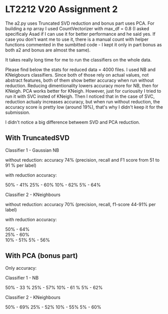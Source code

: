 # LT2212 V20 Assignment 2

The a2.py uses Truncated SVD reduction and bonus part uses PCA. For building a np array I used CountVectorizer with max_df = 0.8 (I asked specificaly Asad if I can use it for better performance and he said yes. If case you don't want me to use it, there is a manual count with helper functions commented in the sumbitted code - I kept it only in part bonus as both a2 and bonus are almost the same).

It takes really long time for me to run the classifiers on the whole data. 

Please find below the stats for reduced data = 4000 files. I used NB and KNeigbours classifiers. 
Since both of those rely on actual values, not abstract features, both of them show better accuracy when run without reduction.
Reducing dimentionality lowers accuracy more for NB, then for KNeigh. PCA works better for KNeigh.
However, just for curiousity I tried to run it with SVC insted of KNeigh. 
Then I noticed that in the case of SVC, reduction actualy increases accuracy, but when run without reduction, the accuracy score is pretty low (around 19%), that's why I didn't keep it for the submission.

I didn't notice a big difference betweem SVD and PCA reduction. 

## With TruncatedSVD

Classifier 1 - Gaussian NB

without reduction: accuracy 74% (precision, recall and F1 score from 51 to 91 % per label)

with reduction accuracy: 

50% - 41%
25% - 60%
10% - 62%
5%  - 64% 

Classifier 2 - KNeighbours 

without reduction: accuracy 70% (precision, recall, f1-score 44-91% per label)

with reduction accuracy: 

50% -  64%     
25% -  60%     
10% - 51%
5% - 56%

## With PCA (bonus part)
Only accuracy:

Classifier 1 - NB

50% -  33 %
25% - 57%
10% - 61 %
5%  - 62%

Classifier 2 - KNeighbours 

50% - 69%
25% - 52%
10% - 55%
5%  - 60%
